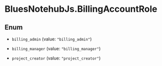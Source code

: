 # BluesNotehubJs.BillingAccountRole

## Enum


* `billing_admin` (value: `"billing_admin"`)

* `billing_manager` (value: `"billing_manager"`)

* `project_creator` (value: `"project_creator"`)


